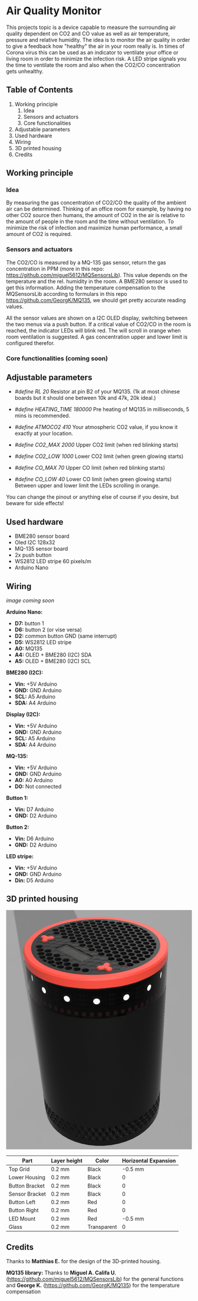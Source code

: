 # Air Quality Monitor

This projects topic is a device capable to measure the surrounding air quality dependent on CO2 and CO value as well as air temperature, pressure and relative humidity. 
The idea is to monitor the air quality in order to give a feedback how "healthy" the air in your room really is. In times of Corona virus this can be used as an indicator to ventilate your office or living room in order to minimize the infection risk. A LED stripe signals you the time to ventilate the room and also when the CO2/CO concentration gets unhealthy.


## Table of Contents

1. Working principle
   1. Idea
   2. Sensors and actuators
   3. Core functionalities
2. Adjustable parameters
3. Used hardware
4. Wiring
5. 3D printed housing
6. Credits


## Working principle
### Idea
By measuring the gas concentration of CO2/CO the quality of the ambient air can be determined. Thinking of an office room for example, by having no other CO2 source then humans, the amount of CO2 in the air is relative to the amount of people in the room and the time without ventilation. To minimize the risk of infection and maximize human performance, a small amount of CO2 is required. 


### Sensors and actuators
The CO2/CO is measured by a MQ-135 gas sensor, return the gas concentration in PPM (more in this repo: https://github.com/miguel5612/MQSensorsLib). This value depends on the temperature and the rel. humidity in the room. A BME280 sensor is used to get this information. Adding the temperature compensation to the MQSensorsLib according to formulars in this repo https://github.com/GeorgK/MQ135, we should get pretty accurate reading values. 

All the sensor values are shown on a I2C OLED display, switching between the two menus via a push button. If a critical value of CO2/CO in the room is reached, the indicator LEDs will blink red. The will scroll in orange when room ventilation is suggested. A gas concentration upper and lower limit is configured therefor.

### Core functionalities (coming soon)


## Adjustable parameters 

- *#define RL 20* Resistor at pin B2 of your MQ135. (1k at most chinese boards but it should one between 10k and 47k, 20k ideal.)
- *#define HEATING_TIME 180000* Pre heating of MQ135 in milliseconds, 5 mins is recommended.
- *#define ATMOCO2 410* Your atmospheric CO2 value, if you know it exactly at your location.

- *#define CO2_MAX 2000* Upper CO2 limit (when red blinking starts)
- *#define CO2_LOW 1000* Lower CO2 limit (when green glowing starts)
- *#define CO_MAX 70* Upper CO limit (when red blinking starts)
- *#define CO_LOW 40* Lower CO limit (when green glowing starts)
Between upper and lower limit the LEDs scrolling in orange.

You can change the pinout or anything else of course if you desire, but beware for side effects!


## Used hardware 
- BME280 sensor board
- Oled I2C 128x32
- MQ-135 sensor board
- 2x push button
- WS2812 LED stripe 60 pixels/m
- Arduino Nano


## Wiring 
*image coming soon*

**Arduino Nano:**

- **D7:** button 1
- **D6:** button 2 (or vise versa)
- **D2:** common button GND (same interrupt)
- **D5:** WS2812 LED stripe
- **A0:** MQ135
- **A4:** OLED + BME280 (I2C) SDA
- **A5:** OLED + BME280 (I2C) SCL


**BME280 (I2C):**

- **Vin:** +5V Arduino
- **GND:** GND Arduino
- **SCL:** A5 Arduino
- **SDA:** A4 Arduino


**Display (I2C):**

- **Vin:** +5V Arduino
- **GND:** GND Arduino
- **SCL:** A5 Arduino
- **SDA:** A4 Arduino


**MQ-135:**

- **Vin:** +5V Arduino
- **GND:** GND Arduino
- **A0:** A0 Arduino
- **D0:** Not connected


**Button 1:**

- **Vin:** D7 Arduino
- **GND:** D2 Arduino


**Button 2:**

- **Vin:** D6 Arduino
- **GND:** D2 Arduino


**LED stripe:**

- **Vin:** +5V Arduino
- **GND:** GND Arduino
- **Din:** D5 Arduino


## 3D printed housing
![rendered](/images/rendered.png)


Part | Layer height | Color | Horizontal Expansion
---- | ------------ | ----- | --------------------
Top Grid | 0.2 mm | Black | -0.5 mm
Lower Housing | 0.2 mm | Black | 0
Button Bracket | 0.2 mm | Black | 0 
Sensor Bracket | 0.2 mm | Black | 0 
Button Left | 0.2 mm | Red | 0
Button Right | 0.2 mm | Red | 0
LED Mount | 0.2 mm | Red | -0.5 mm
Glass | 0.2 mm | Transparent | 0


## Credits

Thanks to **Matthias E.** for the design of the 3D-printed housing.

**MQ135 library:** Thanks to **Miguel A. Califa U.** (https://github.com/miguel5612/MQSensorsLib) for the general functions 
and **George K.** (https://github.com/GeorgK/MQ135) for the temperature compensation
